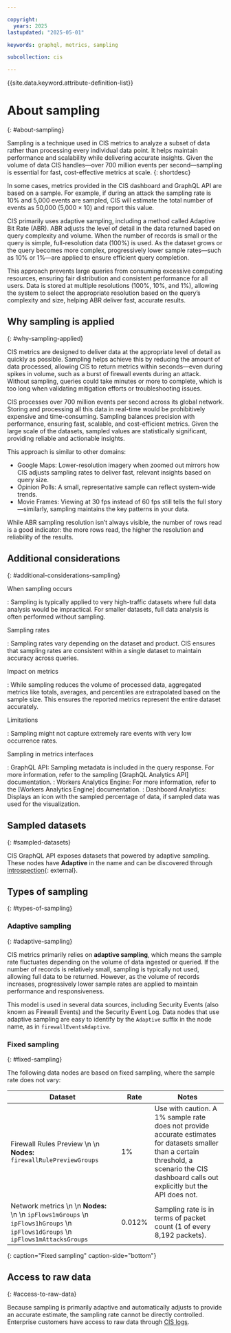 ```yaml
---

copyright:
  years: 2025
lastupdated: "2025-05-01"

keywords: graphql, metrics, sampling

subcollection: cis

---
```


{{site.data.keyword.attribute-definition-list}}

# About sampling
{: #about-sampling}

Sampling is a technique used in CIS metrics to analyze a subset of data rather than processing every individual data point. It helps maintain performance and scalability while delivering accurate insights. Given the volume of data CIS handles—over 700 million events per second—sampling is essential for fast, cost-effective metrics at scale.
{: shortdesc}

In some cases, metrics provided in the CIS dashboard and GraphQL API are based on a sample. For example, if during an attack the sampling rate is 10% and 5,000 events are sampled, CIS will estimate the total number of events as 50,000 (5,000 × 10) and report this value.

CIS primarily uses adaptive sampling, including a method called Adaptive Bit Rate (ABR). ABR adjusts the level of detail in the data returned based on query complexity and volume. When the number of records is small or the query is simple, full-resolution data (100%) is used. As the dataset grows or the query becomes more complex, progressively lower sample rates—such as 10% or 1%—are applied to ensure efficient query completion.

This approach prevents large queries from consuming excessive computing resources, ensuring fair distribution and consistent performance for all users. Data is stored at multiple resolutions (100%, 10%, and 1%), allowing the system to select the appropriate resolution based on the query’s complexity and size, helping ABR deliver fast, accurate results.
 
## Why sampling is applied
{: #why-sampling-applied} 

CIS metrics are designed to deliver data at the appropriate level of detail as quickly as possible. Sampling helps achieve this by reducing the amount of data processed, allowing CIS to return metrics within seconds—even during spikes in volume, such as a burst of firewall events during an attack. Without sampling, queries could take minutes or more to complete, which is too long when validating mitigation efforts or troubleshooting issues.

CIS processes over 700 million events per second across its global network. Storing and processing all this data in real-time would be prohibitively expensive and time-consuming. Sampling balances precision with performance, ensuring fast, scalable, and cost-efficient metrics. Given the large scale of the datasets, sampled values are statistically significant, providing reliable and actionable insights.

This approach is similar to other domains:

* Google Maps: Lower-resolution imagery when zoomed out mirrors how CIS adjusts sampling rates to deliver fast, relevant insights based on query size.
* Opinion Polls: A small, representative sample can reflect system-wide trends.
* Movie Frames: Viewing at 30 fps instead of 60 fps still tells the full story—similarly, sampling maintains the key patterns in your data.

While ABR sampling resolution isn’t always visible, the number of rows read is a good indicator: the more rows read, the higher the resolution and reliability of the results.

## Additional considerations
{: #additional-considerations-sampling}
 
When sampling occurs

:   Sampling is typically applied to very high-traffic datasets where full data analysis would be impractical.
    For smaller datasets, full data analysis is often performed without sampling.

Sampling rates

:   Sampling rates vary depending on the dataset and product. CIS ensures that sampling rates are consistent within a single dataset to maintain accuracy across queries.

Impact on metrics

:   While sampling reduces the volume of processed data, aggregated metrics like totals, averages, and percentiles are extrapolated based on the sample size. This ensures the reported metrics represent the entire dataset accurately.

Limitations

:   Sampling might not capture extremely rare events with very low occurrence rates.

Sampling in metrics interfaces

:   GraphQL API: Sampling metadata is included in the query response. For more information, refer to the sampling [GraphQL Analytics API] documentation.
:   Workers Analytics Engine: For more information, refer to the [Workers Analytics Engine] documentation.
:   Dashboard Analytics: Displays an icon with the sampled percentage of data, if sampled data was used for the visualization.

## Sampled datasets
{: #sampled-datasets}

CIS GraphQL API exposes datasets that powered by adaptive sampling. These nodes have **Adaptive** in the name and can be discovered through [introspection](https://graphql.org/learn/introspection/){: external}. 

## Types of sampling
{: #types-of-sampling}

### Adaptive sampling
{: #adaptive-sampling}

CIS metrics primarily relies on **adaptive sampling**, which means the sample rate fluctuates depending on the volume of data ingested or queried. If the number of records is relatively small, sampling is typically not used, allowing full data to be returned. However, as the volume of records increases, progressively lower sample rates are applied to maintain performance and responsiveness.

This model is used in several data sources, including Security Events (also known as Firewall Events) and the Security Event Log. Data nodes that use adaptive sampling are easy to identify by the `Adaptive` suffix in the node name, as in `firewallEventsAdaptive`.

### Fixed sampling
{: #fixed-sampling}

The following data nodes are based on fixed sampling, where the sample rate does not vary:

| Dataset | Rate | Notes  |
| ----- | ----- | ----- |  
| Firewall Rules Preview \n \n **Nodes:** `firewallRulePreviewGroups` | 1% | Use with caution. A 1% sample rate does not provide accurate estimates for datasets smaller than a certain threshold, a scenario the CIS dashboard calls out explicitly but the API does not. |
| Network metrics \n \n **Nodes:** \n \n `ipFlows1mGroups` \n `ipFlows1hGroups` \n `ipFlows1dGroups` \n `ipFlows1mAttacksGroups`| 0.012% | Sampling rate is in terms of packet count (1 of every 8,192 packets). |   
{: caption="Fixed sampling" caption-side="bottom"}   

## Access to raw data
{: #access-to-raw-data}

Because sampling is primarily adaptive and automatically adjusts to provide an accurate estimate, the sampling rate cannot be directly controlled. Enterprise customers have access to raw data through [CIS logs](/docs/cis?topic=cis-logpush).
